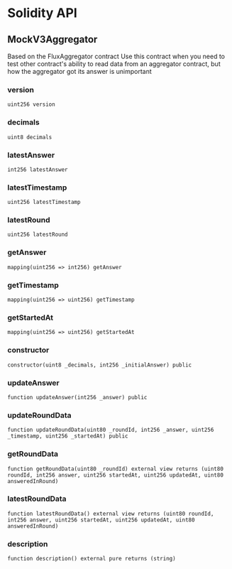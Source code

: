 # Solidity API

## MockV3Aggregator

Based on the FluxAggregator contract
Use this contract when you need to test
other contract's ability to read data from an
aggregator contract, but how the aggregator got
its answer is unimportant

### version

```solidity
uint256 version
```

### decimals

```solidity
uint8 decimals
```

### latestAnswer

```solidity
int256 latestAnswer
```

### latestTimestamp

```solidity
uint256 latestTimestamp
```

### latestRound

```solidity
uint256 latestRound
```

### getAnswer

```solidity
mapping(uint256 => int256) getAnswer
```

### getTimestamp

```solidity
mapping(uint256 => uint256) getTimestamp
```

### getStartedAt

```solidity
mapping(uint256 => uint256) getStartedAt
```

### constructor

```solidity
constructor(uint8 _decimals, int256 _initialAnswer) public
```

### updateAnswer

```solidity
function updateAnswer(int256 _answer) public
```

### updateRoundData

```solidity
function updateRoundData(uint80 _roundId, int256 _answer, uint256 _timestamp, uint256 _startedAt) public
```

### getRoundData

```solidity
function getRoundData(uint80 _roundId) external view returns (uint80 roundId, int256 answer, uint256 startedAt, uint256 updatedAt, uint80 answeredInRound)
```

### latestRoundData

```solidity
function latestRoundData() external view returns (uint80 roundId, int256 answer, uint256 startedAt, uint256 updatedAt, uint80 answeredInRound)
```

### description

```solidity
function description() external pure returns (string)
```

